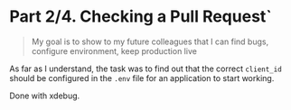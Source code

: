 # Part 2/4. Checking a Pull Request`
> My goal is to show to my future colleagues that I can find bugs, configure environment, keep production live

As far as I understand, the task was to find out that the correct `client_id` should be configured in the `.env` file for an application to start working.

Done with xdebug.